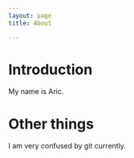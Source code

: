 ```yaml
---
layout: page 
title: About

---
```


# Introduction
My name is Aric.

# Other things
I am very confused by git currently.